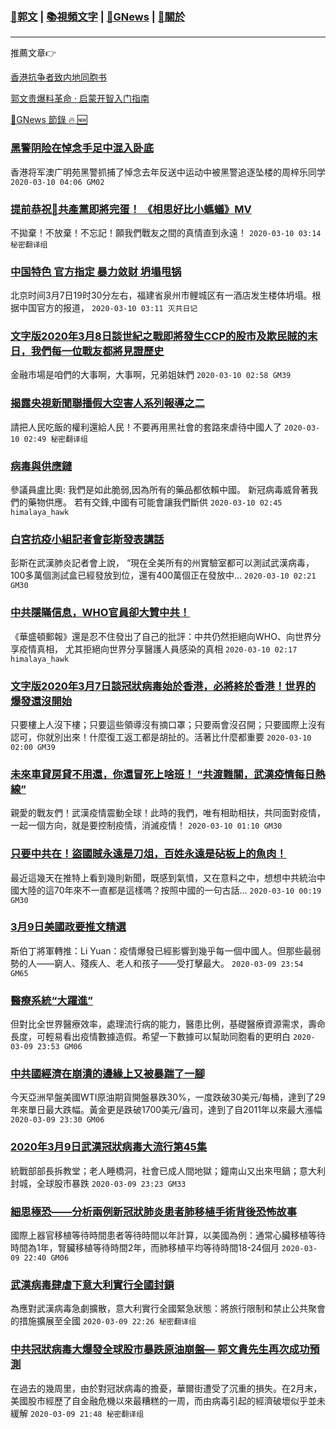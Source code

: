 ###  [:eagle:郭文](https://github.com/ourhimalayas/txt) | [:books:視頻文字](https://github.com/ourhimalayas/txt/blob/master/content/README.md) | [:newspaper:GNews](https://github.com/ourhimalayas/txt/blob/master/content/gnews/README.md) | [:pray:關於](https://github.com/ourhimalayas/home/tree/master/about)
---

推薦文章:point_right:

[香港抗争者致内地同胞书](https://github.com/ourhimalayas/news/blob/master/2019/08/a_letter_from_the_hong_kong_people.md)

[郭文贵爆料革命 · 启蒙开智入门指南](https://github.com/ourhimalayas/txt/issues/1)

[:newspaper:GNews 節錄 :fire: :new:](https://github.com/ourhimalayas/txt/blob/master/content/gnews/README.md) 



### [黑警阴险在悼念手足中混入卧底](/content/gnews/1/README.md)

香港将军澳广明苑黑警抓捕了悼念去年反送中运动中被黑警追逐坠楼的周梓乐同学  `2020-03-10 04:06 GM02`

### [提前恭祝🎉共產黨即將完蛋！ 《相思好比小螞蟻》MV](/content/gnews/2/README.md)

不拋棄！不放棄！不忘記！願我們戰友之間的真情直到永遠！  `2020-03-10 03:14 秘密翻译组`

### [中国特色 官方指定 暴力敛财 坍塌甩锅](/content/gnews/3/README.md)

北京时间3月7日19时30分左右，福建省泉州市鲤城区有一酒店发生楼体坍塌。根据中国官方的报道，  `2020-03-10 03:11 灭共日记`

### [文字版2020年3月8日談世紀之戰即將發生CCP的股市及欺民賊的末日，我們每一位戰友都將見證歷史](/content/gnews/4/README.md)

金融市場是咱們的大事啊，大事啊，兄弟姐妹們  `2020-03-10 02:58 GM39`

### [揭露央視新聞聯播假大空害人系列報導之二](/content/gnews/5/README.md)

請把人民吃飯的權利還給人民！不要再用黑社會的套路來虐待中國人了  `2020-03-10 02:49 秘密翻译组`

### [病毒與供應鏈](/content/gnews/6/README.md)

參議員盧比奧: 我們是如此脆弱,因為所有的藥品都依賴中國。 新冠病毒威脅著我們的藥物供應。 若有交鋒,中國有可能會讓我們斷供  `2020-03-10 02:45 himalaya_hawk`

### [白宮抗疫小組記者會彭斯發表講話](/content/gnews/7/README.md)

彭斯在武漢肺炎記者會上說， “現在全美所有的州實驗室都可以測試武漢病毒，100多萬個測試盒已經發放到位，還有400萬個正在發放中...  `2020-03-10 02:21 GM30`

### [中共隱瞞信息，WHO官員卻大贊中共！](/content/gnews/8/README.md)

《華盛頓郵報》還是忍不住發出了自己的批評：中共仍然拒絕向WHO、向世界分享疫情真相， 尤其拒絕向世界分享醫護人員感染的真相  `2020-03-10 02:17 himalaya_hawk`

### [文字版2020年3月7日談冠狀病毒始於香港，必將終於香港！世界的爆發還沒開始](/content/gnews/9/README.md)

只要樓上人沒下樓；只要這些領導沒有摘口罩；只要兩會沒召開；只要國際上沒有認可，你就別出來！什麼復工返工都是胡扯的。活著比什麼都重要  `2020-03-10 02:00 GM39`

### [未來車貸房貸不用還，你還冒死上啥班！ “共渡難關，武漢疫情每日熱線”](/content/gnews/10/README.md)

親愛的戰友們！武漢疫情震動全球！此時的我們，唯有相助相扶，共同面對疫情，一起一個方向，就是要控制疫情，消滅疫情！  `2020-03-10 01:10 GM30`

### [只要中共在！盜國賊永遠是刀俎，百姓永遠是砧板上的魚肉！](/content/gnews/11/README.md)

最近這幾天在推特上看到幾則新聞，既感到氣憤，又在意料之中，想想中共統治中國大陸的這70年來不一直都是這樣嗎？按照中國的一句古話...  `2020-03-10 00:19 GM30`

### [3月9日美國政要推文精選](/content/gnews/12/README.md)

斯伯丁將軍轉推：Li Yuan：疫情爆發已經影響到幾乎每一個中國人。但那些最弱勢的人——窮人、殘疾人、老人和孩子——受打擊最大。  `2020-03-09 23:54 GM65`

### [醫療系統“大躍進”](/content/gnews/13/README.md)

但對比全世界醫療效率，處理流行病的能力，醫患比例，基礎醫療資源需求，壽命長度，可輕易看出疫情數據造假。希望一下數據可以幫助同胞看的更明白  `2020-03-09 23:53 GM06`

### [中共國經濟在崩潰的邊緣上又被暴踹了一腳](/content/gnews/14/README.md)

今天亞洲早盤美國WTI原油期貨開盤暴跌30%，一度跌破30美元/每桶，達到了29年來單日最大跌幅。黃金更是跌破1700美元/盎司，達到了自2011年以來最大漲幅  `2020-03-09 23:30 GM06`

### [2020年3月9日武漢冠狀病毒大流行第45集](/content/gnews/15/README.md)

統戰部部長拆教堂；老人睡橋洞，社會已成人間地獄；鐘南山又出來甩鍋；意大利封城，全球股市暴跌  `2020-03-09 23:23 GM33`

### [細思極恐——分析兩例新冠狀肺炎患者肺移植手術背後恐怖故事](/content/gnews/16/README.md)

國際上器官移植等待時間患者等待時間以年計算，以美國為例：通常心臟移植等待時間為1年，腎臟移植等待時間2年，而肺移植平均等待時間18-24個月  `2020-03-09 22:40 GM06`

### [武漢病毒肆虐下意大利實行全國封鎖](/content/gnews/17/README.md)

為應對武漢病毒急劇擴散，意大利實行全國緊急狀態：將旅行限制和禁止公共聚會的措施擴展至全國  `2020-03-09 22:26 秘密翻译组`

### [中共冠狀病毒大爆發全球股市暴跌原油崩盤&#8212; 郭文貴先生再次成功預測](/content/gnews/18/README.md)

在過去的幾周里，由於對冠狀病毒的擔憂，華爾街遭受了沉重的損失。在2月末，美國股市經歷了自金融危機以來最糟糕的一周，而由病毒引起的經濟破壞似乎並未緩解  `2020-03-09 21:48 秘密翻译组`

